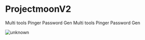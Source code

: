# ProjectmoonV2
Multi tools  Pinger Password Gen 
Multi tools Pinger Password Gen

![unknown](https://user-images.githubusercontent.com/107792605/174497399-de7667bd-4754-4c0f-958f-83ffe261547c.png)
